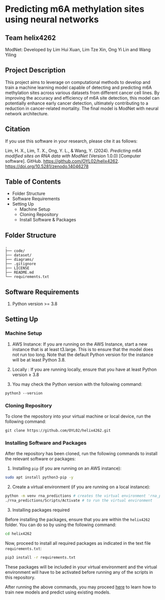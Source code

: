 # Predicting m6A methylation sites using neural networks
## Team helix4262
ModNet: Developed by Lim Hui Xuan, Lim Tze Xin, Ong Yi Lin and Wang Yiling

## Project Description

This project aims to leverage on computational methods to develop and train a machine learning model capable of detecting and predicting m6A methylation sites across various datasets from different cancer cell lines. By improving the accuracy and efficiency of m6A site detection, this model can potentially enhance early cancer detection, ultimately contributing to a reduction in cancer-related mortality. The final model is ModNet with neural network architecture.

## Citation

If you use this software in your research, please cite it as follows:

Lim, H. X., Lim, T. X., Ong, Y. L., & Wang, Y. (2024). *Predicting m6A modified sites on RNA data with ModNet* (Version 1.0.0) [Computer software]. GitHub. https://github.com/OYL02/helix4262. https://doi.org/10.5281/zenodo.14046278

## Table of Contents
- Folder Structure
- Software Requirements 
- Setting Up 
    - Machine Setup
    - Cloning Repository
    - Install Software & Packages

## Folder Structure

```
.
├── code/
├── dataset/
├── diagrams/
├── .gitignore
├── LICENSE
├── README.md
└── requirements.txt
```

## Software Requirements

1. Python version >= 3.8

## Setting Up

### Machine Setup  

1. AWS Instance: If you are running on the AWS Instance, start a new instance that is at least t3.large. This is to ensure that the model does not run too long. Note that the default Python version for the instance will be at least Python 3.8.

2. Locally : If you are running locally, ensure that you have at least Python version ≥ 3.8
3. You may check the Python version with the following command:
```
python3 --version
```

### Cloning Repository

To clone the repository into your virtual machine or local device, run the following command:
```
git clone https://github.com/OYL02/helix4262.git
```

### Installing Software and Packages

After the repository has been cloned, run the following commands to install the relevant software or packages:

1. Installing `pip` (if you are running on an AWS instance):

```bash
sudo apt install python3-pip -y
```

2. Create a virtual environment (if you are running on a local instance):

```bash
python -m venv rna_predictions # creates the virtual environment 'rna_predictions'
./rna_predictions/Scripts/Activate # to run the virtual environment
```

3. Installing packages required

Before installing the packages, ensure that you are within the `helix4262` folder. You can do so by using the following command:

```bash
cd helix4262
```

Now, proceed to install all required packages as indicated in the text file `requirements.txt`:

```bash
pip3 install -r requirements.txt
```

These packages will be included in your virtual environment and the virtual environment will have to be activated before running any of the scripts in this repository.


After running the above commands, you may proceed [here](https://github.com/OYL02/helix4262/tree/main/code) to learn how to train new models and predict using existing models.

